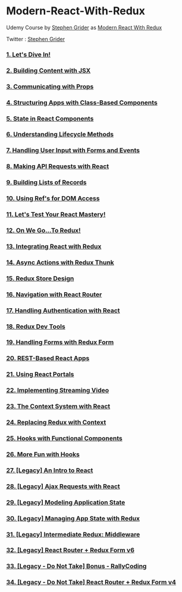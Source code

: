 # Modern-React-With-Redux

Udemy Course by [Stephen Grider](https://wipro.udemy.com/user/sgslo/) as [Modern React With Redux](https://www.udemy.com/react-redux/)

Twitter : [Stephen Grider](https://twitter.com/ste_grider)

### [1. Let's Dive In!](https://github.com/NavinNavi19/Modern-React-with-Redux/tree/master/01.%20Let's%20Dive%20In!)

### [2. Building Content with JSX](https://github.com/NavinNavi19/Modern-React-with-Redux/tree/master/02.%20Building%20Content%20with%20JSX)

### [3. Communicating with Props](https://github.com/NavinNavi19/Modern-React-with-Redux/tree/master/03.%20Communicating%20with%20Props)

### [4. Structuring Apps with Class-Based Components](https://github.com/NavinNavi19/Modern-React-with-Redux/tree/master/04.%20Structuring%20Apps%20with%20Class-Based%20Components)

### [5. State in React Components](https://github.com/NavinNavi19/Modern-React-with-Redux/tree/master/05.%20State%20in%20React%20Components)

### [6. Understanding Lifecycle Methods](https://github.com/NavinNavi19/Modern-React-with-Redux/tree/master/06.%20Understanding%20Lifecycle%20Methods)

### [7. Handling User Input with Forms and Events](https://github.com/NavinNavi19/Modern-React-with-Redux/tree/master/07.%20Handling%20User%20Input%20with%20Forms%20and%20Events)

### [8. Making API Requests with React](https://github.com/NavinNavi19/Modern-React-with-Redux/tree/master/08.%20Making%20API%20Requests%20with%20React)

### [9. Building Lists of Records](https://github.com/NavinNavi19/Modern-React-with-Redux/tree/master/09.%20Building%20Lists%20of%20Records)

### [10. Using Ref's for DOM Access](https://github.com/NavinNavi19/Modern-React-with-Redux/tree/master/10.%20Using%20Ref's%20for%20DOM%20Access)

### [11. Let's Test Your React Mastery!](https://github.com/NavinNavi19/Modern-React-with-Redux/tree/master/11.%20Let's%20Test%20Your%20React%20Mastery!)

### [12. On We Go...To Redux!](https://github.com/NavinNavi19/Modern-React-with-Redux/tree/master/12.%20On%20We%20Go...To%20Redux!)

### [13. Integrating React with Redux](https://github.com/NavinNavi19/Modern-React-with-Redux/tree/master/13.%20Integrating%20React%20with%20Redux)

### [14. Async Actions with Redux Thunk](https://github.com/NavinNavi19/Modern-React-with-Redux/tree/master/14.%20Async%20Actions%20with%20Redux%20Thunk)

### [15. Redux Store Design](https://github.com/NavinNavi19/Modern-React-with-Redux/tree/master/15.%20Redux%20Store%20Design)

### [16. Navigation with React Router](https://github.com/NavinNavi19/Modern-React-with-Redux/tree/master/16.%20Navigation%20with%20React%20Router)

### [17. Handling Authentication with React](https://github.com/NavinNavi19/Modern-React-with-Redux/tree/master/17.%20Handling%20Authentication%20with%20React)

### [18. Redux Dev Tools](https://github.com/NavinNavi19/Modern-React-with-Redux/tree/master/18.%20Redux%20Dev%20Tools)

### [19. Handling Forms with Redux Form](https://github.com/NavinNavi19/Modern-React-with-Redux/tree/master/19.%20Handling%20Forms%20with%20Redux%20Form)

### [20. REST-Based React Apps](https://github.com/NavinNavi19/Modern-React-with-Redux/tree/master/20.%20REST-Based%20React%20Apps)

### [21. Using React Portals](https://github.com/NavinNavi19/Modern-React-with-Redux/tree/master/21.%20Using%20React%20Portals)

### [22. Implementing Streaming Video](https://github.com/NavinNavi19/Modern-React-with-Redux/tree/master/22.%20Implementing%20Streaming%20Video)

### [23. The Context System with React](https://github.com/NavinNavi19/Modern-React-with-Redux/tree/master/23.%20The%20Context%20System%20with%20React)

### [24. Replacing Redux with Context](https://github.com/NavinNavi19/Modern-React-with-Redux/tree/master/24.%20Replacing%20Redux%20with%20Context)

### [25. Hooks with Functional Components](https://github.com/NavinNavi19/Modern-React-with-Redux/tree/master/25.%20Hooks%20with%20Functional%20Components)

### [26. More Fun with Hooks](https://github.com/NavinNavi19/Modern-React-with-Redux/tree/master/26.%20More%20Fun%20with%20Hooks)

### [27. [Legacy] An Intro to React](https://github.com/NavinNavi19/Modern-React-with-Redux/tree/master/27.%20[Legacy]%20An%20Intro%20to%20React)

### [28. [Legacy] Ajax Requests with React](https://github.com/NavinNavi19/Modern-React-with-Redux/tree/master/28.%20[Legacy]%20Ajax%20Requests%20with%20React)

### [29. [Legacy] Modeling Application State](https://github.com/NavinNavi19/Modern-React-with-Redux/tree/master/29.%20[Legacy]%20Modeling%20Application%20State)

### [30. [Legacy] Managing App State with Redux](https://github.com/NavinNavi19/Modern-React-with-Redux/tree/master/30.%20[Legacy]%20Managing%20App%20State%20with%20Redux)

### [31. [Legacy] Intermediate Redux: Middleware](https://github.com/NavinNavi19/Modern-React-with-Redux/tree/master/31.%20[Legacy]%20Intermediate%20Redux:%20Middleware)

### [32. [Legacy] React Router + Redux Form v6](https://github.com/NavinNavi19/Modern-React-with-Redux/tree/master/32.%20[Legacy]%20React%20Router%20+%20Redux%20Form%20v6)

### [33. [Legacy - Do Not Take] Bonus - RallyCoding](https://github.com/NavinNavi19/Modern-React-with-Redux/tree/master/33.%20[Legacy%20-%20Do%20Not%20Take]%20Bonus%20-%20RallyCoding)

### [34. [Legacy - Do Not Take] React Router + Redux Form v4](https://github.com/NavinNavi19/Modern-React-with-Redux/tree/master/34.%20[Legacy%20-%20Do%20Not%20Take]%20React%20Router%20+%20Redux%20Form%20v4)
